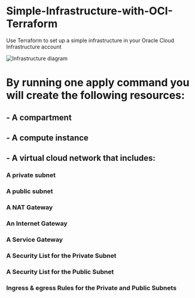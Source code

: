 # Simple-Infrastructure-with-OCI-Terraform
Use Terraform to set up a simple infrastructure in your Oracle Cloud Infrastructure account

![Infrastructure diagram](https://github.com/MohamedSamy74/Simple-Infrastructure-with-OCI-Terraform/assets/44952687/ec8c39f4-e521-486d-98a3-fc255315c021)

# By running one apply command you will create the following resources:
## - A compartment
## - A compute instance
## - A virtual cloud network that includes: 
###    A private subnet
###    A public subnet
###    A NAT Gateway
###    An Internet Gateway
###    A Service Gateway
###    A Security List for the Private Subnet
###    A Security List for the Public Subnet
###    Ingress & egress Rules for the Private and Public Subnets

